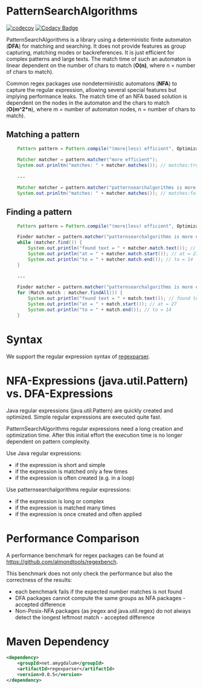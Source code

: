 PatternSearchAlgorithms
=======================
[![codecov](https://codecov.io/gh/almondtools/patternsearchalgorithms/branch/master/graph/badge.svg)](https://codecov.io/gh/almondtools/patternsearchalgorithms)
[![Codacy Badge](https://app.codacy.com/project/badge/Grade/78a45d0742df470abc02bac7be9cb1db)](https://app.codacy.com/gh/almondtools/patternsearchalgorithms/dashboard?utm_source=gh&utm_medium=referral&utm_content=&utm_campaign=Badge_grade)

PatternSearchAlgorithms is a library using a deterministic finite automaton (**DFA**) for matching and searching. It does not provide features as group capturing, matching modes or backreferences. It is just efficient for complex patterns and large texts. The match time of such an automaton is linear dependent on the number of chars to match (**O(n)**, where n = number of chars to match).

Common regex packages use nondeterministic automatons (**NFA**) to capture the regular expression, allowing several special features but implying performance leaks. The match time of an NFA based solution is dependent on the nodes in the automaton and the chars to match (**O(m^2*n**), where m = number of automaton nodes, n = number of chars to match).

Matching a pattern
------------------
```Java
    Pattern pattern = Pattern.compile("(more|less) efficient", OptimizationTarget.MATCH);

    Matcher matcher = pattern.matcher("more efficient");
    System.out.prinltn("matches: " + matcher.matches()); // matches:true
    
    ...
    
    Matcher matcher = pattern.matcher("patternsearchalgorithms is more efficient than java.util.regex");
    System.out.prinltn("matches: " + matcher.matches()); // matches:false
```

Finding a pattern
-----------------
```Java
    Pattern pattern = Pattern.compile("(more|less) efficient", OptimizationTarget.SEARCH);

    Finder matcher = pattern.matcher("patternsearchalgorithms is more efficient than java.util.regex");
    while (matcher.find()) {
        System.out.println("found text = " + matcher.match.text()); // found text = more efficient
        System.out.println("at = " + matcher.match.start()); // at = 27
        System.out.println("to = " + matcher.match.end()); // to = 14
    }

    ...
    
    Finder matcher = pattern.matcher("patternsearchalgorithms is more efficient than java.util.regex");
    for (Match match : matcher.findAll()) {
        System.out.println("found text = " + match.text()); // found text = more efficient
        System.out.println("at = " + match.start()); // at = 27
        System.out.println("to = " + match.end()); // to = 14
    }
```

Syntax
======
We support the regular expression syntax of [regexparser](https://github.com/almondtools/regexparser).

NFA-Expressions (java.util.Pattern) vs. DFA-Expressions
=======================================================
Java regular expressions (java.util.Pattern) are quickly created and optimized. Simple regular expressions are executed quite fast.

PatternSearchAlgorithms regular expressions need a long creation and optimization time. After this initial effort the execution time is no longer dependent on pattern complexity.

Use Java regular expressions:
- if the expression is short and simple
- if the expression is matched only a few times
- if the expression is often created (e.g. in a loop)

Use patternsearchalgorithms regular expressions:
- if the expression is long or complex
- if the expression is matched many times
- if the expression is once created and often applied


Performance Comparison
======================
A performance benchmark for regex packages can be found at https://github.com/almondtools/regexbench.

This benchmark does not only check the performance but also the correctness of the results:
- each benchmark fails if the expected number matches is not found
- DFA packages cannot compute the same groups as NFA packages - accepted difference
- Non-Posix-NFA packages (as jregex and java.util.regex) do not always detect the longest leftmost match - accepted difference

Maven Dependency
================

```xml
<dependency>
    <groupId>net.amygdalum</groupId>
    <artifactId>regexparser</artifactId>
    <version>0.0.5</version>
</dependency>
```

